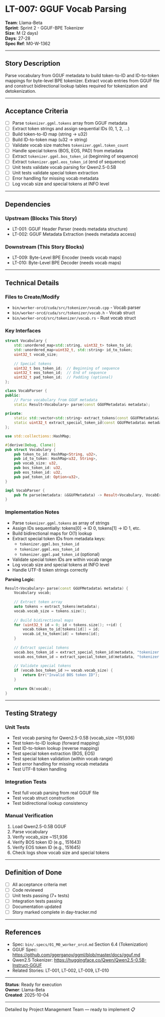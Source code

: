 # LT-007: GGUF Vocab Parsing

**Team**: Llama-Beta  
**Sprint**: Sprint 2 - GGUF-BPE Tokenizer  
**Size**: M (2 days)  
**Days**: 27-28  
**Spec Ref**: M0-W-1362

---

## Story Description

Parse vocabulary from GGUF metadata to build token-to-ID and ID-to-token mappings for byte-level BPE tokenizer. Extract vocab entries from GGUF file and construct bidirectional lookup tables required for tokenization and detokenization.

---

## Acceptance Criteria

- [ ] Parse `tokenizer.ggml.tokens` array from GGUF metadata
- [ ] Extract token strings and assign sequential IDs (0, 1, 2, ...)
- [ ] Build token-to-ID map (string → u32)
- [ ] Build ID-to-token map (u32 → string)
- [ ] Validate vocab size matches `tokenizer.ggml.token_count`
- [ ] Handle special tokens (BOS, EOS, PAD) from metadata
- [ ] Extract `tokenizer.ggml.bos_token_id` (beginning of sequence)
- [ ] Extract `tokenizer.ggml.eos_token_id` (end of sequence)
- [ ] Unit tests validate vocab parsing for Qwen2.5-0.5B
- [ ] Unit tests validate special token extraction
- [ ] Error handling for missing vocab metadata
- [ ] Log vocab size and special tokens at INFO level

---

## Dependencies

### Upstream (Blocks This Story)
- LT-001: GGUF Header Parser (needs metadata structure)
- LT-002: GGUF Metadata Extraction (needs metadata access)

### Downstream (This Story Blocks)
- LT-009: Byte-Level BPE Encoder (needs vocab maps)
- LT-010: Byte-Level BPE Decoder (needs vocab maps)

---

## Technical Details

### Files to Create/Modify
- `bin/worker-orcd/cuda/src/tokenizer/vocab.cpp` - Vocab parser
- `bin/worker-orcd/cuda/src/tokenizer/vocab.h` - Vocab struct
- `bin/worker-orcd/src/tokenizer/vocab.rs` - Rust vocab struct

### Key Interfaces
```cpp
struct Vocabulary {
    std::unordered_map<std::string, uint32_t> token_to_id;
    std::unordered_map<uint32_t, std::string> id_to_token;
    uint32_t vocab_size;
    
    // Special tokens
    uint32_t bos_token_id;  // Beginning of sequence
    uint32_t eos_token_id;  // End of sequence
    uint32_t pad_token_id;  // Padding (optional)
};

class VocabParser {
public:
    // Parse vocabulary from GGUF metadata
    static Result<Vocabulary> parse(const GGUFMetadata& metadata);
    
private:
    static std::vector<std::string> extract_tokens(const GGUFMetadata& metadata);
    static uint32_t extract_special_token_id(const GGUFMetadata& metadata, const std::string& key);
};
```

```rust
use std::collections::HashMap;

#[derive(Debug, Clone)]
pub struct Vocabulary {
    pub token_to_id: HashMap<String, u32>,
    pub id_to_token: HashMap<u32, String>,
    pub vocab_size: u32,
    pub bos_token_id: u32,
    pub eos_token_id: u32,
    pub pad_token_id: Option<u32>,
}

impl VocabParser {
    pub fn parse(metadata: &GGUFMetadata) -> Result<Vocabulary, VocabError>;
}
```

### Implementation Notes
- Parse `tokenizer.ggml.tokens` as array of strings
- Assign IDs sequentially: tokens[0] → ID 0, tokens[1] → ID 1, etc.
- Build bidirectional maps for O(1) lookup
- Extract special token IDs from metadata keys:
  - `tokenizer.ggml.bos_token_id`
  - `tokenizer.ggml.eos_token_id`
  - `tokenizer.ggml.pad_token_id` (optional)
- Validate special token IDs are within vocab range
- Log vocab size and special tokens at INFO level
- Handle UTF-8 token strings correctly

**Parsing Logic**:
```cpp
Result<Vocabulary> parse(const GGUFMetadata& metadata) {
    Vocabulary vocab;
    
    // Extract token array
    auto tokens = extract_tokens(metadata);
    vocab.vocab_size = tokens.size();
    
    // Build bidirectional maps
    for (uint32_t id = 0; id < tokens.size(); ++id) {
        vocab.token_to_id[tokens[id]] = id;
        vocab.id_to_token[id] = tokens[id];
    }
    
    // Extract special tokens
    vocab.bos_token_id = extract_special_token_id(metadata, "tokenizer.ggml.bos_token_id");
    vocab.eos_token_id = extract_special_token_id(metadata, "tokenizer.ggml.eos_token_id");
    
    // Validate special tokens
    if (vocab.bos_token_id >= vocab.vocab_size) {
        return Err("Invalid BOS token ID");
    }
    
    return Ok(vocab);
}
```

---

## Testing Strategy

### Unit Tests
- Test vocab parsing for Qwen2.5-0.5B (vocab_size ~151,936)
- Test token-to-ID lookup (forward mapping)
- Test ID-to-token lookup (reverse mapping)
- Test special token extraction (BOS, EOS)
- Test special token validation (within vocab range)
- Test error handling for missing vocab metadata
- Test UTF-8 token handling

### Integration Tests
- Test full vocab parsing from real GGUF file
- Test vocab struct construction
- Test bidirectional lookup consistency

### Manual Verification
1. Load Qwen2.5-0.5B GGUF
2. Parse vocabulary
3. Verify vocab_size ~151,936
4. Verify BOS token ID (e.g., 151643)
5. Verify EOS token ID (e.g., 151645)
6. Check logs show vocab size and special tokens

---

## Definition of Done

- [ ] All acceptance criteria met
- [ ] Code reviewed
- [ ] Unit tests passing (7+ tests)
- [ ] Integration tests passing
- [ ] Documentation updated
- [ ] Story marked complete in day-tracker.md

---

## References

- Spec: `bin/.specs/01_M0_worker_orcd.md` Section 6.4 (Tokenization)
- GGUF Spec: https://github.com/ggerganov/ggml/blob/master/docs/gguf.md
- Qwen2.5 Tokenizer: https://huggingface.co/Qwen/Qwen2.5-0.5B-Instruct-GGUF
- Related Stories: LT-001, LT-002, LT-009, LT-010

---

**Status**: Ready for execution  
**Owner**: Llama-Beta  
**Created**: 2025-10-04

---

Detailed by Project Management Team — ready to implement 📋
